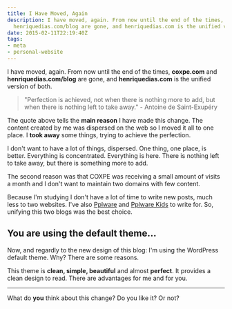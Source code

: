 ```yaml
---
title: I Have Moved, Again
description: I have moved, again. From now until the end of the times, coxpe.com and
  henriquedias.com/blog are gone, and henriquedias.com is the unified version of both.
date: 2015-02-11T22:19:40Z
tags:
- meta
- personal-website
---
```


I have moved, again. From now until the end of the times, **coxpe.com** and **henriquedias.com/blog** are gone, and **henriquedias.com** is the unified version of both.

<!--more-->

> "Perfection is achieved, not when there is nothing more to add, but when there is nothing left to take away." - Antoine de Saint-Exupéry

The quote above tells the **main reason** I have made this change. The content created by me was dispersed on the web so I moved it all to one place. I **took away** some things, trying to achieve the perfection.

I don't want to have a lot of things, dispersed. One thing, one place, is better. Everything is concentrated. Everything is here. There is nothing left to take away, but there is something more to add.

The second reason was that COXPE was receiving a small amount of visits a month and I don't want to maintain two domains with few content.

Because I'm studying I don't have a lot of time to write new posts, much less to two websites. I've also [Pplware](http://pplware.com) and [Pplware Kids](http://kids.pplware.com) to write for. So, unifying this two blogs was the best choice.

## You are using the default theme...

Now, and regardly to the new design of this blog: I'm using the WordPress default theme. Why? There are some reasons.

This theme is **clean, simple, beautiful** and almost **perfect**. It provides a clean design to read. There are advantages for me and for you.

* * *


What do **you** think about this change? Do you like it? Or not?
